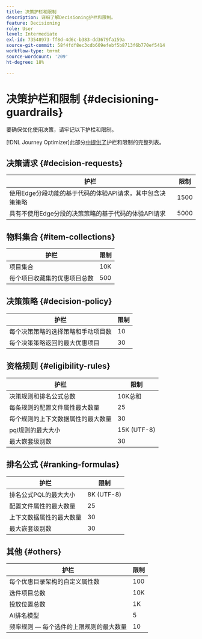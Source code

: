 ```yaml
---
title: 决策护栏和限制
description: 详细了解Decisioning护栏和限制。
feature: Decisioning
role: User
level: Intermediate
exl-id: 73548973-ff8d-4d6c-b383-dd3679fa159a
source-git-commit: 58f4fdf8ec3cdb609efebf5b8713f6b770ef5414
workflow-type: tm+mt
source-wordcount: '209'
ht-degree: 18%

---
```


# 决策护栏和限制 {#decisioning-guardrails}

要确保优化使用决策，请牢记以下护栏和限制。

[!DNL Journey Optimizer]此部分[中提供了](../start/guardrails.md)护栏和限制的完整列表。

## 决策请求 {#decision-requests}

| 护栏 | 限制 |
| ------- | ------- |
| 使用Edge分段功能的基于代码的体验API请求，其中包含决策策略 | 1500 |
| 具有不使用Edge分段的决策策略的基于代码的体验API请求 | 5000 |

## 物料集合 {#item-collections}

| 护栏 | 限制 |
| ------- | ------- |
| 项目集合 | 10K |
| 每个项目收藏集的优惠项目总数 | 500 |

## 决策策略 {#decision-policy}

| 护栏 | 限制 |
| ------- | ------- |
| 每个决策策略的选择策略和手动项目数 | 10 |
| 每个决策策略返回的最大优惠项目 | 30 |

## 资格规则 {#eligibility-rules}

| 护栏 | 限制 |
| ------- | ------- |
| 决策规则和排名公式总数 | 10K总和 |
| 每条规则的配置文件属性最大数量 | 25 |
| 每个规则的上下文数据属性的最大数量 | 30 |
| pql规则的最大大小 | 15K (UTF-8) |
| 最大嵌套级别数 | 30 |

## 排名公式 {#ranking-formulas}

| 护栏 | 限制 |
| ------- | ------- |
| 排名公式PQL的最大大小 | 8K (UTF-8) |
| 配置文件属性的最大数量 | 25 |
| 上下文数据属性的最大数量 | 30 |
| 最大嵌套级别数 | 30 |

## 其他 {#others}

| 护栏 | 限制 |
| ------- | ------- |
| 每个优惠目录架构的自定义属性数 | 100 |
| 选件项目总数 | 10K |
| 投放位置总数 | 1K |
| AI排名模型 | 5 |
| 频率规则 — 每个选件的上限规则的最大数量 | 10 |
